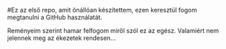 #Ez az első repo, amit önállóan készítettem, ezen keresztül fogom megtanulni a GitHub használatát.

Reményeim szerint hamar felfogom miről szól ez az egész.
Valamiért nem jelennek meg az ékezetek rendesen...
